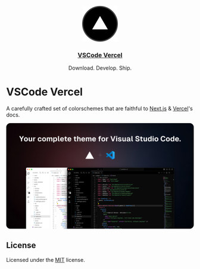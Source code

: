 <p align="center">
  <a href="https://vercel.com">
    <img src=".github/vercel.png" height="96">
    <h3 align="center">VSCode Vercel</h3>
  </a>
</p>

<p align="center">
  Download. Develop. Ship.
</p>

# VSCode Vercel

A carefully crafted set of colorschemes that are faithful to [Next.js](https://nextjs.org) & [Vercel](https://vercel.com)'s docs.

<p align="center">
  <img src=".github/screenshot.png" />
</p>

## License

Licensed under the [MIT](https://opensource.org/licenses/MIT) license.
